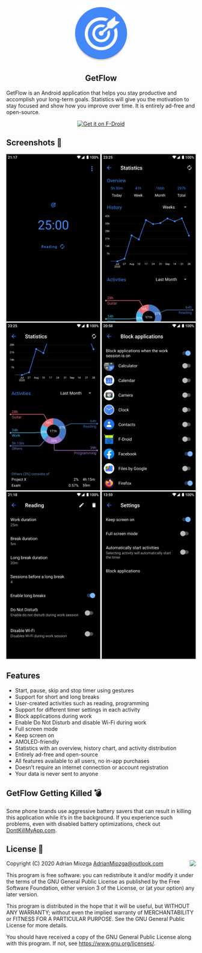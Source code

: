 <p align="center"><img src="/metadata/en-US/images/icon.png" width="150"></p> 
<h2 align="center"><b>GetFlow</b></h2>

GetFlow is an Android application that helps you stay productive and accomplish
your long-term goals. Statistics will give you the motivation to stay focused
and show how you improve over time. It is entirely ad-free and open-source.

<p align="center">
  <a href="https://f-droid.org/en/packages/com.luteapp.getflow/">
    <img src="https://f-droid.org/wiki/images/0/06/F-Droid-button_get-it-on.png"
    alt="Get it on F-Droid">
  </a>
</p>

## Screenshots :eyes:
<p align="middle">
  <img src="/metadata/en-US/images/phoneScreenshots/1.png" width="250"/>
  <img src="/metadata/en-US/images/phoneScreenshots/2.png" width="250"/>
  <img src="/metadata/en-US/images/phoneScreenshots/3.png" width="250"/>
  <img src="/metadata/en-US/images/phoneScreenshots/4.png" width="250"/>
  <img src="/metadata/en-US/images/phoneScreenshots/5.png" width="250"/>
  <img src="/metadata/en-US/images/phoneScreenshots/6.png" width="250"/>
</p>

## Features
* Start, pause, skip and stop timer using gestures
* Support for short and long breaks
* User-created activities such as reading, programming
* Support for different timer settings in each activity
* Block applications during work
* Enable Do Not Disturb and disable Wi-Fi during work
* Full screen mode
* Keep screen on
* AMOLED-friendly
* Statistics with an overview, history chart, and activity distribution
* Entirely ad-free and open-source
* All features available to all users, no in-app purchases
* Doesn’t require an internet connection or account registration
* Your data is never sent to anyone

## GetFlow Getting Killed :bomb:
Some phone brands use aggressive battery savers that can result in killing
this application while it’s in the background. If you experience such
problems, even with disabled battery optimizations, check out
[DontKillMyApp.com](https://dontkillmyapp.com/).

## License :page_facing_up:
<img align="right" src="https://www.gnu.org/graphics/gplv3-88x31.png">

Copyright (C) 2020 Adrian Miozga AdrianMiozga@outlook.com

This program is free software: you can redistribute it and/or modify
it under the terms of the GNU General Public License as published by
the Free Software Foundation, either version 3 of the License, or
(at your option) any later version.

This program is distributed in the hope that it will be useful,
but WITHOUT ANY WARRANTY; without even the implied warranty of
MERCHANTABILITY or FITNESS FOR A PARTICULAR PURPOSE. See the
GNU General Public License for more details.

You should have received a copy of the GNU General Public License
along with this program. If not, see https://www.gnu.org/licenses/.

